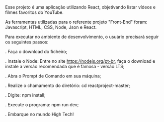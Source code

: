 Esse projeto é uma aplicação utilizando React, objetivando listar vídeos e filmes favoritos do YouTube.

As ferramentas utilizadas para o referente projeto "Front-End" foram: Javascript, HTML, CSS, Node, Json e React.

Para executar no ambiente de desenvolvimento, o usuário precisará seguir os seguintes passos:

. Faça o download do ficheiro;

. Instale o Node: Entre no site https://nodejs.org/pt-br, faça o download e instale a versão recomendada que é famosa - versão LTS;

. Abra o Prompt de Comando em sua máquina;

. Realize o chamamento do diretório: cd reactproject-master;

. Digite: npm install;

. Execute o programa: npm run dev;

. Embarque no mundo High Tech!
